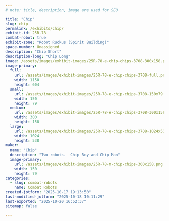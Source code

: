```yaml
---
# note: title, description, image are used for SEO

title: "Chip"
slug: chip
permalink: /exhibits/chip/
exhibit-id: 25R-78
combat-robot: true
exhibit-zone: "Robot Ruckus (Spirit Building)"
space-number: Unassigned
description: "Chip Short"
description-long: "Chip Long"
image: /assets/images/exhibit-images/25R-78-e-chip-chips-3708-300x158.png
image-primary: 
  full:
    url: /assets/images/exhibit-images/25R-78-e-chip-chips-3708-full.png
    width: 1150
    height: 604
  small:
    url: /assets/images/exhibit-images/25R-78-e-chip-chips-3708-150x79.png
    width: 150
    height: 79
  medium:
    url: /assets/images/exhibit-images/25R-78-e-chip-chips-3708-300x158.png
    width: 300
    height: 158
  large:
    url: /assets/images/exhibit-images/25R-78-e-chip-chips-3708-1024x538.png
    width: 1024
    height: 538
maker: 
  name: "Chip"
  description: "Two robots.  Chip Boy and Chip Man"
  image-primary:
    url: /assets/images/exhibit-images/25R-78-m-chip-chips-300x158.png
    width: 150
    height: 79
categories: 
  - slug: combat-robots
    name: Combat Robots
created-jotform: "2025-10-17 19:13:50"
last-modified-jotform: "2025-10-18 10:11:29"
last-exported: "2025-10-20 16:52:37"
sitemap: false

---
```

